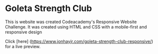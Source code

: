 # Goleta Strength Club

This is website was created Codeacademy's Responsive Website Challenge.  It was created using HTML and CSS with a mobile-first and responsive design

Click [here] (https://www.jonhayjr.com/goleta-strength-club-responsive/) for a live preview.